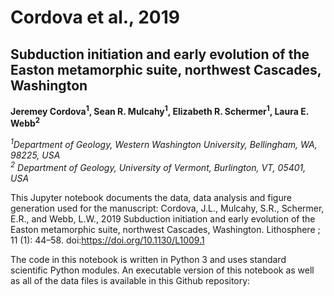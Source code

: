 # Cordova et al., 2019

## Subduction initiation and early evolution of the Easton metamorphic suite, northwest Cascades, Washington

**Jeremey Cordova<sup>1</sup>, Sean R. Mulcahy<sup>1</sup>, Elizabeth R. Schermer<sup>1</sup>, Laura E. Webb<sup>2</sup>**

*<sup>1</sup>Department of Geology, Western Washington University, Bellingham, WA, 98225, USA*  
*<sup>2</sup> Department of Geology, University of Vermont, Burlington, VT, 05401, USA*

This Jupyter notebook documents the data, data analysis and figure generation used for the manuscript: 
Cordova, J.L., Mulcahy, S.R., Schermer, E.R., and Webb, L.W., 2019 Subduction initiation and early evolution of the Easton
metamorphic suite, northwest Cascades, Washington. Lithosphere ; 11 (1): 44–58. doi:https://doi.org/10.1130/L1009.1

The code in this notebook is written in Python 3 and uses standard scientific Python modules.  An executable version of this notebook as well as all of the data files is available in this Github repository: 
